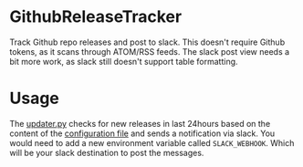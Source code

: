 # GithubReleaseTracker
Track Github repo releases and post to slack.
This doesn't require Github tokens, as it scans through ATOM/RSS feeds.
The slack post view needs a bit more work, as slack still doesn't support table formatting.

# Usage
The [updater.py](updater.py) checks for new releases in last 24hours based on the content of the [configuration file](repos.txt) and sends a notification via slack.
You would need to add a new environment variable called `SLACK_WEBHOOK`. Which will be your slack destination to post the messages.
